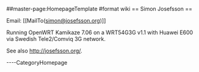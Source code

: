 \#\#master-page:HomepageTemplate \#format wiki == Simon Josefsson ==

Email: \[\[MailTo(<simon@josefsson.org>)\]\]

Running OpenWRT Kamikaze 7.06 on a WRT54G3G v1.1 with Huawei E600 via
Swedish Tele2/Comviq 3G network.

See also <http://josefsson.org/>.

----CategoryHomepage
